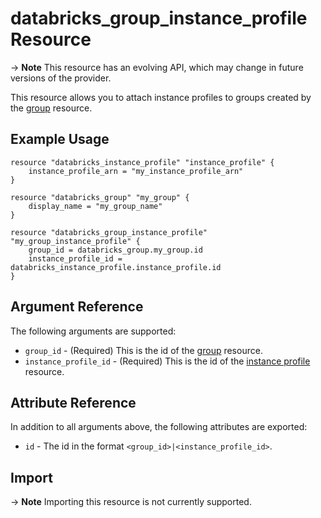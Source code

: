 # databricks_group_instance_profile Resource

-> **Note** This resource has an evolving API, which may change in future versions of the provider.

This resource allows you to attach instance profiles to groups created by the [group](group.md) resource.

## Example Usage

```hcl
resource "databricks_instance_profile" "instance_profile" {
    instance_profile_arn = "my_instance_profile_arn"
}

resource "databricks_group" "my_group" {
    display_name = "my_group_name"
}

resource "databricks_group_instance_profile" "my_group_instance_profile" {
    group_id = databricks_group.my_group.id
    instance_profile_id = databricks_instance_profile.instance_profile.id
}
```
## Argument Reference

The following arguments are supported:

* `group_id` - (Required) This is the id of the [group](group.md) resource.
* `instance_profile_id` -  (Required) This is the id of the [instance profile](instance_profile.md) resource.

## Attribute Reference

In addition to all arguments above, the following attributes are exported:

*  `id` - The id in the format `<group_id>|<instance_profile_id>`.

## Import

-> **Note** Importing this resource is not currently supported.
